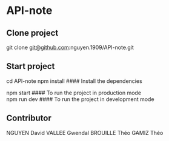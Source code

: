 # API-note

## Clone project
git clone git@github.com:nguyen.1909/API-note.git

## Start project
cd API-note
npm install #### Install the dependencies  

npm start #### To run the project in production mode  
npm run dev #### To run the project in development mode  

## Contributor

NGUYEN David
VALLEE Gwendal 
BROUILLE Théo 
GAMIZ Théo